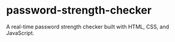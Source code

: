 # password-strength-checker
A real-time password strength checker built with HTML, CSS, and JavaScript.
